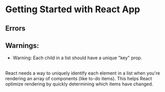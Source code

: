 # Getting Started with React App

## Errors

## Warnings:
 - Warning: Each child in a list should have a unique "key" prop.
 <br>
 React needs a way to uniquely identify each element in a list when you're rendering an array of components (like to-do items). This helps React optimize rendering by quickly determining which items have changed.
     
